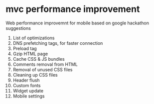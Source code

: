 # mvc performance improvement
Web performance improvemnt for mobile based on google hackathon suggestions

1. List of optimizations
  1. DNS prefetching tags, for faster connection
  2. Preload tag 
  3. Gzip HTML page
  4. Cache CSS & JS bundles
  5. Comments removal from HTML
  6. Removal of unused CSS files
  7. Cleaning up CSS files 
  8. Header flush
  9. Custom fonts
  10. Widget update
  11. Mobile settings
